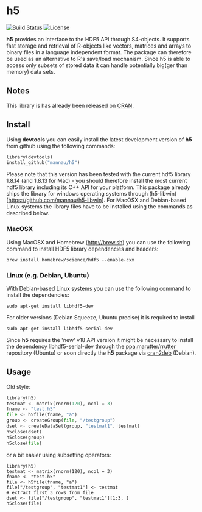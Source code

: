 # h5
[![Build Status](https://travis-ci.org/mannau/h5.svg?branch=master)](https://travis-ci.org/mannau/h5) [![License](https://img.shields.io/badge/license-BSD%202%20clause-blue.svg?style=flat)](http://opensource.org/licenses/BSD-2-Clause)

**h5** provides an interface to the HDF5 API through S4-objects. It supports fast storage and retrieval of R-objects like vectors, matrices and arrays to binary files in a language independent format. The package can therefore be used as an alternative to R's save/load mechanism. Since h5 is able to access only subsets of stored data it can handle potentially big(ger than memory) data sets.

## Notes
This library is has already been released on [CRAN](http://cran.r-project.org/web/packages/h5/index.html). 

## Install
Using **devtools** you can easily install the latest development version of **h5** from github using the following commands:

```python
library(devtools)
install_github("mannau/h5")
```
Please note that this version has been tested with the current hdf5 library 1.8.14 (and 1.8.13 for Mac) - you should therefore install the most current hdf5 library including its C++ API for your platform. This package already ships the library for windows operating systems through (h5-libwin)[https://github.com/mannau/h5-libwin]. For MacOSX and Debian-based Linux systems the library files have to be installed using the commands as described below.

### MacOSX
Using MacOSX and Homebrew (http://brew.sh) you can use the following command to install HDF5 library dependencies and headers:
```shell
brew install homebrew/science/hdf5 --enable-cxx
```

### Linux (e.g. Debian, Ubuntu)
With Debian-based Linux systems you can use the following command to install the 
dependencies:
```shell
sudo apt-get install libhdf5-dev
```

For older versions (Debian Squeeze, Ubuntu precise) it is required to install
```shell
sudo apt-get install libhdf5-serial-dev
```

Since **h5** requires the 'new' v18 API version it might be necessary to install
the dependency libhdf5-serial-dev through the 
[ppa:marutter/rrutter](https://launchpad.net/~marutter/+archive/ubuntu/rrutter) 
repository (Ubuntu) or soon directly the **h5** package via 
[cran2deb](http://debian-r.debian.net) (Debian).

## Usage

Old style:
```python
library(h5)
testmat <- matrix(rnorm(120), ncol = 3)
fname <- "test.h5"
file <- h5file(fname, "a")
group <- createGroup(file, "/testgroup")
dset <- createDataSet(group, "testmat1", testmat)
h5close(dset)
h5close(group)
h5close(file)
```

or a bit easier using subsetting operators:
```
library(h5)
testmat <- matrix(rnorm(120), ncol = 3)
fname <- "test.h5"
file <- h5file(fname, "a")
file["/testgroup", "testmat1"] <- testmat
# extract first 3 rows from file
dset <- file["/testgroup", "testmat1"][1:3, ]
h5close(file)
```





